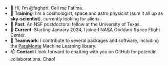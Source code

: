 - 👋 Hi, I’m @fagheri. Call me Fatima.
- 👀 **Training**: I’m a cosmologist, space and astro physicist (sum it all up as **sky-scientist**), currently looking for aliens.
- 🌱 **Past**: An NSF postdoctoral fellow at the University of Texas.
- :rocket: **Current**: Starting January 2024, I joined NASA Goddard Space Flight Center.
- 💞️ **Teamwork**: I contribute to several packages and software, including the [ParaMonte](https://github.com/cdslaborg/paramonte) Machine Learning library.
- 📫 **Contact** I look forward to chatting with you on GitHub for potential collaborations. Chao!

<!---
fagheri/fagheri is a ✨ special ✨ repository because its `README.md` (this file) appears on your GitHub profile.
You can click the Preview link to take a look at your changes.
--->
